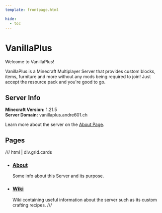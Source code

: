 ```yaml
---
template: frontpage.html

hide:
  - toc
---
```


# VanillaPlus

Welcome to VanillaPlus!

VanillaPlus is a Minecraft Multiplayer Server that provides custom blocks, items, furniture and more without any mods being required to join! Just accept the resource pack and you're good to go.

## Server Info

**Minecraft Version:** 1.21.5  
**Server Domain:** vanillaplus.andre601.ch

Learn more about the server on the [About Page](about/index.md).

## Pages

/// html | div.grid.cards
-   ### [About](about/index.md)

    Some info about this Server and its purpose.

-   ### [Wiki](wiki/index.md)
    
    Wiki containing useful information about the server such as its custom crafting recipes.
///
